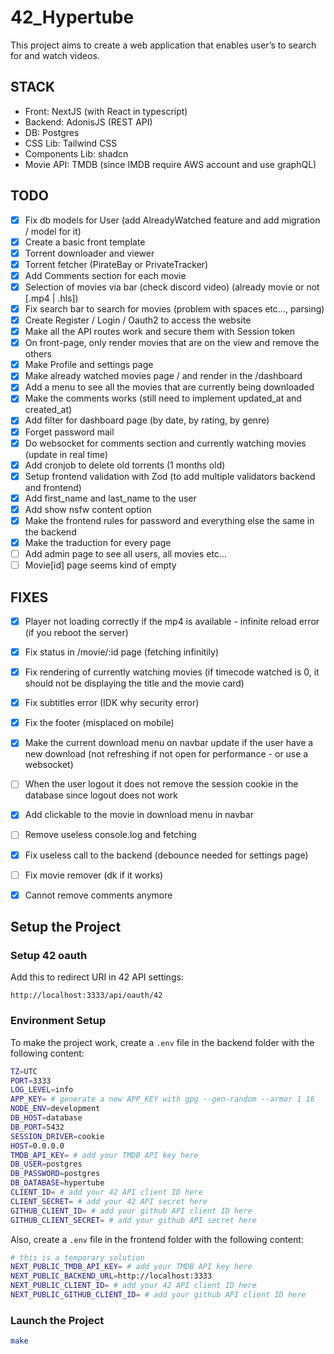 # 42_Hypertube

This project aims to create a web application that enables user’s to search for and
watch videos.

## STACK

- Front: NextJS (with React in typescript)
- Backend: AdonisJS (REST API)
- DB: Postgres
- CSS Lib: Tailwind CSS
- Components Lib: shadcn
- Movie API: TMDB (since IMDB require AWS account and use graphQL)

## TODO

- [x] Fix db models for User (add AlreadyWatched feature and add migration / model for it)
- [x] Create a basic front template
- [x] Torrent downloader and viewer
- [x] Torrent fetcher (PirateBay or PrivateTracker)
- [x] Add Comments section for each movie
- [x] Selection of movies via bar (check discord video) (already movie or not [.mp4 | .hls])
- [x] Fix search bar to search for movies (problem with spaces etc..., parsing)
- [x] Create Register / Login / Oauth2 to access the website
- [x] Make all the API routes work and secure them with Session token
- [x] On front-page, only render movies that are on the view and remove the others
- [x] Make Profile and settings page
- [x] Make already watched movies page / and render in the /dashboard
- [x] Add a menu to see all the movies that are currently being downloaded
- [x] Make the comments works (still need to implement updated_at and created_at)
- [x] Add filter for dashboard page (by date, by rating, by genre)
- [x] Forget password mail
- [x] Do websocket for comments section and currently watching movies (update in real time)
- [x] Add cronjob to delete old torrents (1 months old)
- [x] Setup frontend validation with Zod (to add multiple validators backend and frontend)
- [x] Add first_name and last_name to the user
- [x] Add show nsfw content option
- [x] Make the frontend rules for password and everything else the same in the backend
- [x] Make the traduction for every page
- [ ] Add admin page to see all users, all movies etc...
- [ ] Movie[id] page seems kind of empty

## FIXES

- [x] Player not loading correctly if the mp4 is available - infinite reload error (if you reboot the server)
- [x] Fix status in /movie/:id page (fetching infinitily)
- [x] Fix rendering of currently watching movies (if timecode watched is 0, it should not be displaying the title and the movie card)
- [x] Fix subtitles error (IDK why security error)
- [x] Fix the footer (misplaced on mobile)
- [x] Make the current download menu on navbar update if the user have a new download (not refreshing if not open for performance - or use a websocket)
- [ ] When the user logout it does not remove the session cookie in the database since logout does not work
- [x] Add clickable to the movie in download menu in navbar
- [ ] Remove useless console.log and fetching
- [x] Fix useless call to the backend (debounce needed for settings page)
- [ ] Fix movie remover (dk if it works)
- [x] Cannot remove comments anymore


## Setup the Project

### Setup 42 oauth

Add this to redirect URI in 42 API settings:
```
http://localhost:3333/api/oauth/42
```

### Environment Setup
To make the project work, create a `.env` file in the backend folder with the following content:

```bash
TZ=UTC
PORT=3333
LOG_LEVEL=info
APP_KEY= # generate a new APP_KEY with gpg --gen-random --armor 1 16
NODE_ENV=development
DB_HOST=database
DB_PORT=5432
SESSION_DRIVER=cookie
HOST=0.0.0.0
TMDB_API_KEY= # add your TMDB API key here
DB_USER=postgres
DB_PASSWORD=postgres
DB_DATABASE=hypertube
CLIENT_ID= # add your 42 API client ID here
CLIENT_SECRET= # add your 42 API secret here
GITHUB_CLIENT_ID= # add your github API client ID here
GITHUB_CLIENT_SECRET= # add your github API secret here
```

Also, create a `.env` file in the frontend folder with the following content:

```bash 
# this is a temporary solution
NEXT_PUBLIC_TMDB_API_KEY= # add your TMDB API key here
NEXT_PUBLIC_BACKEND_URL=http://localhost:3333
NEXT_PUBLIC_CLIENT_ID= # add your 42 API client ID here
NEXT_PUBLIC_GITHUB_CLIENT_ID= # add your github API client ID here
```

### Launch the Project
```bash
make 
```
